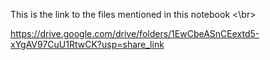 This is the link to the files mentioned in this notebook <\br>

https://drive.google.com/drive/folders/1EwCbeASnCEextd5-xYgAV97CuU1RtwCK?usp=share_link
